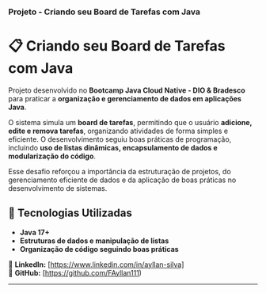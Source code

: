 ### **Projeto - Criando seu Board de Tarefas com Java**  

# 📋 Criando seu Board de Tarefas com Java  

Projeto desenvolvido no **Bootcamp Java Cloud Native - DIO & Bradesco** para praticar a **organização e gerenciamento de dados em aplicações Java**.  

O sistema simula um **board de tarefas**, permitindo que o usuário **adicione, edite e remova tarefas**, organizando atividades de forma simples e eficiente. O desenvolvimento seguiu boas práticas de programação, incluindo **uso de listas dinâmicas, encapsulamento de dados e modularização do código**.  

Esse desafio reforçou a importância da estruturação de projetos, do gerenciamento eficiente de dados e da aplicação de boas práticas no desenvolvimento de sistemas.  

## 📌 Tecnologias Utilizadas  
- **Java 17+**  
- **Estruturas de dados e manipulação de listas**  
- **Organização de código seguindo boas práticas**  

🔗 **LinkedIn:** [https://www.linkedin.com/in/ayllan-silva]  
🐙 **GitHub:** [https://github.com/FAyllan111)
 
---
